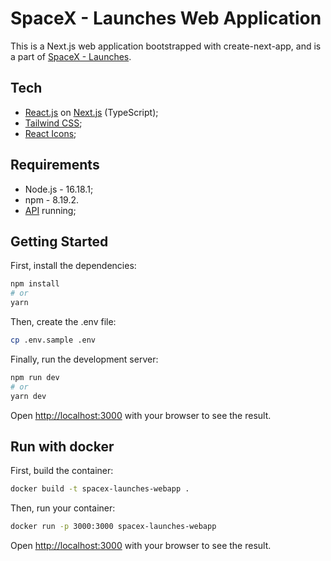 # SpaceX - Launches Web Application
This is a Next.js web application bootstrapped with create-next-app, and is a part of [SpaceX - Launches](https://github.com/oluaptarso/spacex-launches).

## Tech
- [React.js](https://reactjs.org) on [Next.js](https://nextjs.org) (TypeScript);
- [Tailwind CSS](https://tailwindcss.com);
- [React Icons](https://react-icons.github.io/react-icons);

## Requirements
- Node.js - 16.18.1;
- npm - 8.19.2.
- [API](https://github.com/oluaptarso/spacex-launches-api) running;

## Getting Started

First, install the dependencies:
```bash
npm install
# or
yarn
```

Then, create the .env file:
```bash
cp .env.sample .env
```

Finally, run the development server:

```bash
npm run dev
# or
yarn dev
```

Open [http://localhost:3000](http://localhost:3000) with your browser to see the result.

## Run with docker

First, build the container:
```bash
docker build -t spacex-launches-webapp .
```

Then, run your container:
```bash
docker run -p 3000:3000 spacex-launches-webapp
```

Open [http://localhost:3000](http://localhost:3000) with your browser to see the result.
